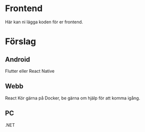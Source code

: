 # Frontend
Här kan ni lägga koden för er frontend.

# Förslag
## Android
Flutter eller React Native 
## Webb
React
Kör gärna på Docker, be gärna om hjälp för att komma igång.
## PC
.NET
